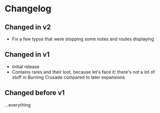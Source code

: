 # Changelog

## Changed in v2

* Fix a few typos that were stopping some notes and routes displaying

## Changed in v1

* Initial release
* Contains rares and their loot, because let's face it: there's not a lot of stuff in Burning Crusade compared to later expansions

## Changed before v1

...everything
